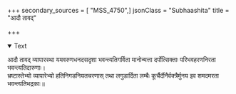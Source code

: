 +++
secondary_sources = [ "MSS_4750",]
jsonClass = "Subhaashita"
title = "आदौ तावद्"

+++

<details open><summary>Text</summary>

आदौ तावद् व्यापारस्था यमवरुणधनदसदृशा भवन्त्यतिगर्विता मानोन्मत्ता दर्पोत्सिक्ताः परिभवहरणनिरता भवन्त्यतिदारुणाः।  
भ्रष्टास्तेभ्यो व्यापारेभ्यो हतिनिगडनियतचरणास् तथा लगुडार्दिता लम्बैः कूर्चैर्दीनैर्वक्त्रैर्मुनय इव शमदमरता भवन्त्यतिभद्रकाः॥
</details>
